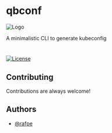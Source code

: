 # qbconf

![Logo](https://img.raftech.nl/white_logo_color1_background.png)

A minimalistic CLI to generate kubeconfig 

#
[![License](https://img.shields.io/github/license/raftechnl/terrafile)](./LICENSE)



## Contributing

Contributions are always welcome!


## Authors

- [@rafpe](https://www.github.com/rafpe)
